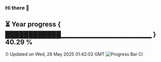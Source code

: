 ### Hi there 👋
⏳ Year progress { ████████████▁▁▁▁▁▁▁▁▁▁▁▁▁▁▁▁▁▁ } 40.29 %
---
⏰ Updated on Wed, 28 May 2025 01:42:02 GMT
![Progress Bar CI](https://github.com/liununu/liununu/workflows/Progress%20Bar%20CI/badge.svg)
